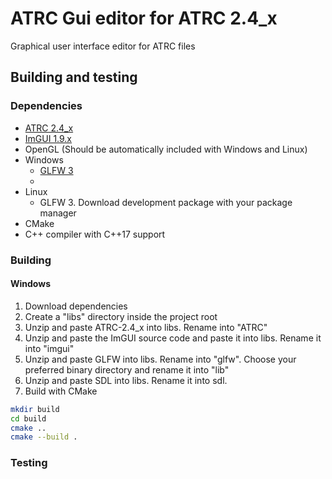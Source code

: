 # ATRC Gui editor for ATRC 2.4_x

Graphical user interface editor for ATRC files

## Building and testing

### Dependencies

 - [ATRC 2.4_x](https://github.com/Antonako1/ATRC/releases/)
 - [ImGUI 1.9.x](https://github.com/ocornut/imgui/releases)
 - OpenGL (Should be automatically included with Windows and Linux)
 - Windows
    - [GLFW 3](https://www.glfw.org/download)
   -
 - Linux
    - GLFW 3. Download development package with your package manager
 - CMake
 - C++ compiler with C++17 support

### Building

#### Windows

1. Download dependencies
2. Create a "libs" directory inside the project root
3. Unzip and paste ATRC-2.4_x into libs. Rename into "ATRC"
4. Unzip and paste the ImGUI source code and paste it into libs. Rename it into "imgui"
5. Unzip and paste GLFW into libs. Rename into "glfw". Choose your preferred binary directory and rename it into "lib"
6. Unzip and paste SDL into libs. Rename it into sdl.
7. Build with CMake

```bash
mkdir build
cd build
cmake ..
cmake --build .
```

### Testing